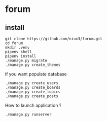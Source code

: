 # forum

## install

```
git clone https://github.com/niux3/forum.git
cd forum
mkdir .venv
pipenv shell
pipenv install
./manage.py migrate
./manage.py create_themes
```

if you want populate database

```
./manage.py create_users
./manage.py create_boards
./manage.py create_topics
./manage.py create_posts
```

How to launch application ?

```
./manage.py runserver
```
